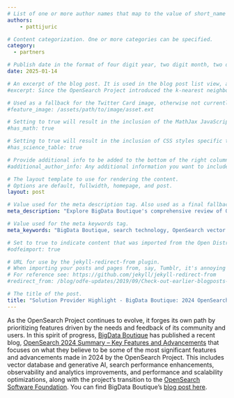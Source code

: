 ```yaml
---
# List of one or more author names that map to the value of short_name in site.community_members. See the content in the _community_members collection for reference.
authors: 
    - pattijuric

# Content categorization. One or more categories can be specified. 
category:
  - partners

# Publish date in the format of four digit year, two digit month, two digit day, hour, minute, second, and timezone offset; e.g., 2021-04-12 01:01:01 -0700
date: 2025-01-14

# An excerpt of the blog post. It is used in the blog post list view, and in the home page what's new list of N most recent blog posts. It is also used as a fallback value for the twittercard:description field if not explictly defined in the front matter.
#excerpt: Since the OpenSearch Project introduced the k-nearest neighbor plugin in 2019, it has supported both exact and approximate k-NN search. The approximate k-NN search method is more efficient for large datasets with high dimensionality because it reduces the cardinality of searchable vectors. This approach is superior in speed at the cost of a slight reduction in accuracy.

# Used as a fallback for the Twitter Card image, otherwise not currently used. Is only present in content up to June 3, 2021.
#feature_image: /assets/path/to/image/asset.ext

# Setting to true will result in the inclusion of the MathJax JavaScript library for rendering math equations. For reference see: _includes/include-mathjax.html.
#has_math: true

# Setting to true will result in the inclusion of CSS styles specific to using borders for the table, for table header cells, and table data cells. scientific data tables. For reference see: _includes/science-table-styles.html.
#has_science_table: true

# Provide additional info to be added to the bottom of the right column, after the author bios. Useful for including more authors, reviewers, or developers, to whom you want to give credit for the blog post.
#additional_author_info: Any additional information you want to include.

# The layout template to use for rendering the content.
# Options are default, fullwidth, homepage, and post.
layout: post

# Value used for the meta description tag. Also used as a final fallback value for the Twitter Card description field after the excerpt property.
meta_description: "Explore BigData Boutique's comprehensive review of OpenSearch's key developments in 2024. Explore how these advancements and performance improvements are shaping the future of search technology." 

# Value used for the meta keywords tag.
meta_keywords: "BigData Boutique, search technology, OpenSearch vector search, OpenSearch Software Foundation, enterprise search, search optimization"

# Set to true to indicate content that was imported from the Open Distro For Elasticsearch blog.
#odfeimport: true

# URL for use by the jekyll-redirect-from plugin.
# When importing your posts and pages from, say, Tumblr, it's annoying and impractical to create new pages in the proper subdirectories so they, e.g. /post/123456789/my-slug-that-is-often-incompl, redirect to the new post URL.
# For reference see: https://github.com/jekyll/jekyll-redirect-from
#redirect_from: /blog/odfe-updates/2019/09/Check-out-earlier-blogposts-on-Open-Distro-for-Elasticsearch/

# The title of the post.
title: "Solution Provider Highlight - BigData Boutique: 2024 OpenSearch Year In Review"
---
```

As the OpenSearch Project continues to evolve, it forges its own path by prioritizing features driven by the needs and feedback of its community and users. In this spirit of progress, [BigData Boutique](https://opensearch.org/solutionsProviders/bigdataboutique.html) has published a recent blog, [OpenSearch 2024 Summary – Key Features and Advancements](https://bigdataboutique.com/blog/opensearch-2024-summary-key-features-and-advancements-81f75c) that focuses on what they believe to be some of the most significant features and advancements made in 2024 by the OpenSearch Project. This includes vector database and generative AI, search performance enhancements, observability and analytics improvements, and performance and scalability optimizations, along with the project’s transition to the [OpenSearch Software Foundation](https://foundation.opensearch.org/). You can find BigData Boutique’s [blog post here](https://bigdataboutique.com/blog/opensearch-2024-summary-key-features-and-advancements-81f75c).
